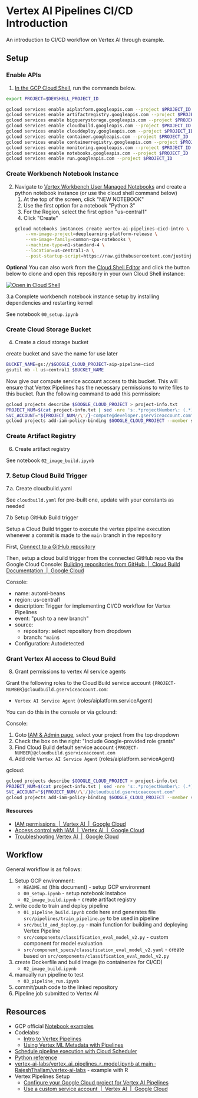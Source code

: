 # Vertex AI Pipelines CI/CD Introduction

An introduction to CI/CD workflow on Vertex AI through example. 

## Setup 

### Enable APIs 

1.  [In the GCP Cloud Shell](https://console.cloud.google.com/home/dashboard?cloudshell=true), run the commands below. 

```sh
export PROJECT=$DEVSHELL_PROJECT_ID

gcloud services enable aiplatform.googleapis.com --project $PROJECT_ID
gcloud services enable artifactregistry.googleapis.com --project $PROJECT_ID
gcloud services enable bigquerystorage.googleapis.com --project $PROJECT_ID
gcloud services enable cloudbuild.googleapis.com --project $PROJECT_ID
gcloud services enable clouddeploy.googleapis.com --project $PROJECT_ID
gcloud services enable container.googleapis.com --project $PROJECT_ID
gcloud services enable containerregistry.googleapis.com --project $PROJECT_ID
gcloud services enable monitoring.googleapis.com --project $PROJECT_ID
gcloud services enable notebooks.googleapis.com --project $PROJECT_ID
gcloud services enable run.googleapis.com --project $PROJECT_ID
```

### Create Workbench Notebook Instance

2.  Navigate to [Vertex Workbench User Managed Notebooks](https://console.cloud.google.com/ai-platform/notebooks) and create a python notebook instance (or use the cloud shell command below)
    1.  At the top of the screen, click "NEW NOTEBOOK"
    2.  Use the first option for a notebook "Python 3"
    3.  For the Region, select the first option "us-central1" 
    4.  Click "Create"
    ```sh
    gcloud notebooks instances create vertex-ai-pipelines-cicd-intro \
        --vm-image-project=deeplearning-platform-release \
        --vm-image-family=common-cpu-notebooks \
        --machine-type=n1-standard-4 \
        --location=us-central1-a \
        --post-startup-script=https://raw.githubusercontent.com/justinjm/vertex-pipelines-ci-cd-intro/main/notebook_startup.sh
    ```

**Optional** You can also work from the [Cloud Shell Editor](https://cloud.google.com/shell/docs/editor-overview) and click the button below to clone and open this repository in your own Cloud Shell instance:  

[![Open in Cloud Shell](https://gstatic.com/cloudssh/images/open-btn.svg)](https://ssh.cloud.google.com/cloudshell/editor?cloudshell_git_repo=https://github.com/justinjm/vertex-pipelines-ci-cd-intro.git)

3.a Complete workbench notebook instance setup by installing dependencies and restarting kernel

See notebook `00_setup.ipynb` 

### Create Cloud Storage Bucket

4. Create a cloud storage bucket 

create bucket and save the name for use later

```sh
BUCKET_NAME=gs://$GOOGLE_CLOUD_PROJECT-aip-pipeline-cicd
gsutil mb -l us-central1 $BUCKET_NAME
```

Now give our compute service account access to this bucket. This will ensure that Vertex Pipelines has the necessary permissions to write files to this bucket. Run the following command to add this permission: 

```sh
gcloud projects describe $GOOGLE_CLOUD_PROJECT > project-info.txt
PROJECT_NUM=$(cat project-info.txt | sed -nre 's:.*projectNumber\: (.*):\1:p')
SVC_ACCOUNT="${PROJECT_NUM//\'/}-compute@developer.gserviceaccount.com"
gcloud projects add-iam-policy-binding $GOOGLE_CLOUD_PROJECT --member serviceAccount:$SVC_ACCOUNT --role roles/storage.objectAdmin
```

### Create Artifact Registry 

6. Create artifact registry 

See notebook `02_image_build.ipynb`

### 7. Setup Cloud Build Trigger

7.a. Create cloudbuild.yaml 

See `cloudbuild.yaml` for pre-built one, update with your constants as needed

7.b Setup GitHub Build trigger 

Setup a Cloud Build trigger to execute the vertex pipeline execution whenever a commit is made to the `main` branch in the repository 

First, [Connect to a GitHub repository](https://cloud.google.com/build/docs/automating-builds/github/connect-repo-github)

Then, setup a cloud build trigger from the connected GitHub repo via the Google Cloud Console: [Building repositories from GitHub  |  Cloud Build Documentation  |  Google Cloud](https://cloud.google.com/build/docs/automating-builds/github/build-repos-from-github)

Console:

* name: automl-beans
* region: us-central1
* description: Trigger for implementing CI/CD workflow for Vertex Pipelines 
* event: "push to a new branch"
* source: 
    * repository: select repository from dropdown
    * branch: `^main$`
* Configuration: Autodetected 

### Grant Vertex AI access to Cloud Build 

8. Grant permissions to vertex AI service agents 

Grant the following roles to the Cloud Build service account `{PROJECT-NUMBER}@cloudbuild.gserviceaccount.com`: 

* `Vertex AI Service Agent` (roles/aiplatform.serviceAgent)

You can do this in the console or via gclound: 

Console: 

1. Goto [IAM & Admin page](https://console.cloud.google.com/iam-admin/iam), select your project from the top dropdown 
2. Check the box on the right: "Include Google-provided role grants" 
3. Find Cloud Build default service account `{PROJECT-NUMBER}@cloudbuild.gserviceaccount.com`
4. Add role `Vertex AI Service Agent` (roles/aiplatform.serviceAgent)


gcloud: 

```sh
gcloud projects describe $GOOGLE_CLOUD_PROJECT > project-info.txt
PROJECT_NUM=$(cat project-info.txt | sed -nre 's:.*projectNumber\: (.*):\1:p')
SVC_ACCOUNT="${PROJECT_NUM//\'/}@cloudbuild.gserviceaccount.com"
gcloud projects add-iam-policy-binding $GOOGLE_CLOUD_PROJECT --member serviceAccount:$SVC_ACCOUNT --role roles/aiplatform.serviceAgent
```
#### Resources 

* [IAM permissions  |  Vertex AI  |  Google Cloud](https://cloud.google.com/vertex-ai/docs/general/iam-permissions)
* [Access control with IAM  |  Vertex AI  |  Google Cloud](https://cloud.google.com/vertex-ai/docs/general/access-control#predefined-roles)
* [Troubleshooting Vertex AI  |  Google Cloud](https://cloud.google.com/vertex-ai/docs/general/troubleshooting#custom-trained_models)


## Workflow 

General workflow is as follows: 

1. Setup GCP environment: 
    * `README.md` (this document) - setup GCP environment
    * `00_setup.ipynb`  - setup notebook instabce
    * `02_image_build.ipynb` - create artifact registry 
2. write code to train and deploy pipeline 
    * `01_pipeline_build.ipynb` code here and generates file  `src/pipelines/train_pipeline.py` to be used in pipeline
    * `src/build_and_deploy.py` - main function for building and deploying Vertex Pipeline
    * `src/components/classification_eval_model_v2.py` - custom component for model evaluation 
    * `src/component_specs/classification_eval_model_v2.yaml` - create based on `src/components/classification_eval_model_v2.py`
3. create Dockerfile and build image (to containerize for CI/CD)
    * `02_image_build.ipynb`
4. manually run pipeline to test 
    * `03_pipeline_run.ipynb`
5. commit/push code to the linked repository 
6. Pipeline job submitted to Vertex AI

## Resources 

* GCP official [Notebook examples](https://cloud.google.com/vertex-ai/docs/pipelines/notebooks)
* Codelabs:
  * [Intro to Vertex Pipelines](https://codelabs.developers.google.com/vertex-pipelines-intro)  
  * [Using Vertex ML Metadata with Pipelines](https://codelabs.developers.google.com/vertex-mlmd-pipelines)  
* [Schedule pipeline execution with Cloud Scheduler](https://cloud.google.com/vertex-ai/docs/pipelines/schedule-cloud-scheduler)  
* [Python reference](https://cloud.google.com/python/docs/reference/aiplatform/latest/google.cloud.aiplatform)
* [vertex-ai-labs/vertex\_ai\_pipelines\_r\_model.ipynb at main · RajeshThallam/vertex-ai-labs](https://github.com/RajeshThallam/vertex-ai-labs/blob/main/06-vertex-train-deploy-r-model/vertex_ai_pipelines_r_model.ipynb) - example with R 
* Vertex Pipelines Setup 
  * [Configure your Google Cloud project for Vertex AI Pipelines](https://cloud.google.com/vertex-ai/docs/pipelines/configure-project#service-account)
  * [Use a custom service account  |  Vertex AI  |  Google Cloud](https://cloud.google.com/vertex-ai/docs/general/custom-service-account)